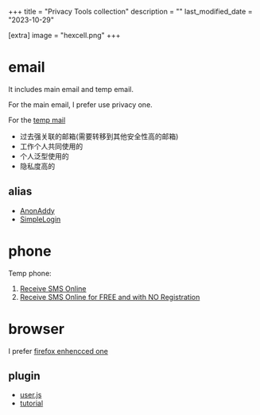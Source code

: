 +++
title = "Privacy Tools collection"
description = ""
last_modified_date = "2023-10-29"

[extra]
image = "hexcell.png"
+++

# email

It includes main email and temp email.

For the main email, I prefer use privacy one.

For the [temp mail](https://temp-mail.org/en/)

- 过去强关联的邮箱(需要转移到其他安全性高的邮箱)
- 工作个人共同使用的
- 个人泛型使用的
- 隐私度高的

## alias

- [AnonAddy](https://anonaddy.com/)
- [SimpleLogin](https://simplelogin.io/)


# phone

Temp phone:
1. [Receive SMS Online](https://smsreceivefree.com/)
2. [Receive SMS Online for FREE and with NO Registration](https://www.receivesms.co/)

# browser

I prefer [firefox enhencced one](https://www.youtube.com/watch?v=F7-bW2y6lcI)
## plugin

- [user.js](https://github.com/arkenfox/user.js/wiki)
- [tutorial](https://www.youtube.com/watch?v=Fr8UFJzpNls)
